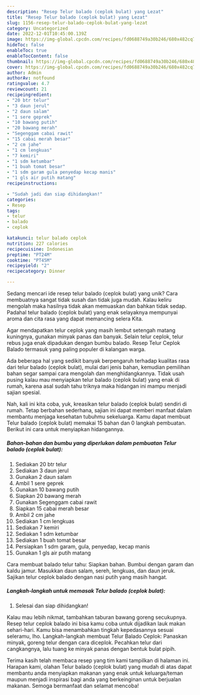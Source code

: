 ```yaml
---
description: "Resep Telur balado (ceplok bulat) yang Lezat"
title: "Resep Telur balado (ceplok bulat) yang Lezat"
slug: 1156-resep-telur-balado-ceplok-bulat-yang-lezat
category: Uncategorized
date: 2022-12-01T10:45:00.139Z
image: https://img-global.cpcdn.com/recipes/fd0688749a30b246/680x482cq70/telur-balado-ceplok-bulat-foto-resep-utama.jpg
hideToc: false
enableToc: true
enableTocContent: false
thumbnail: https://img-global.cpcdn.com/recipes/fd0688749a30b246/680x482cq70/telur-balado-ceplok-bulat-foto-resep-utama.jpg
cover: https://img-global.cpcdn.com/recipes/fd0688749a30b246/680x482cq70/telur-balado-ceplok-bulat-foto-resep-utama.jpg
author: Admin
authorAv: notfound
ratingvalue: 4.7
reviewcount: 21
recipeingredient:
- "20 btr telur"
- "3 daun jerul"
- "2 daun salam"
- "1 sere geprek"
- "10 bawang putih"
- "20 bawang merah"
- "Segenggam cabai rawit"
- "15 cabai merah besar"
- "2 cm jahe"
- "1 cm lengkuas"
- "7 kemiri"
- "1 sdm ketumbar"
- "1 buah tomat besar"
- "1 sdm garam gula penyedap kecap manis"
- "1 gls air putih matang"
recipeinstructions:

- "Sudah jadi dan siap dihidangkan!"
categories:
- Resep
tags:
- telur
- balado
- ceplok

katakunci: telur balado ceplok 
nutrition: 227 calories
recipecuisine: Indonesian
preptime: "PT24M"
cooktime: "PT45M"
recipeyield: "2"
recipecategory: Dinner

---
```





Sedang mencari ide resep telur balado (ceplok bulat) yang unik? Cara membuatnya sangat tidak susah dan tidak juga mudah. Kalau keliru mengolah maka hasilnya tidak akan memuaskan dan bahkan tidak sedap. Padahal telur balado (ceplok bulat) yang enak selayaknya mempunyai aroma dan cita rasa yang dapat memancing selera Kita.





Agar mendapatkan telur ceplok yang masih lembut setengah matang kuningnya, gunakan minyak panas dan banyak. Selain telur ceplok, telur rebus juga enak dipadukan dengan bumbu balado. Resep Telur Ceplok Balado termasuk yang paling populer di kalangan warga.

Ada beberapa hal yang sedikit banyak berpengaruh terhadap kualitas rasa dari telur balado (ceplok bulat), mulai dari jenis bahan, kemudian pemilihan bahan segar sampai cara mengolah dan menghidangkannya. Tidak usah pusing kalau mau menyiapkan telur balado (ceplok bulat) yang enak di rumah, karena asal sudah tahu triknya maka hidangan ini mampu menjadi sajian spesial.






Nah, kali ini kita coba, yuk, kreasikan telur balado (ceplok bulat) sendiri di rumah. Tetap berbahan sederhana, sajian ini dapat memberi manfaat dalam membantu menjaga kesehatan tubuhmu sekeluarga. Kamu dapat membuat Telur balado (ceplok bulat) memakai 15 bahan dan 0 langkah pembuatan. Berikut ini cara untuk menyiapkan hidangannya.

<!--inarticleads1-->

##### Bahan-bahan dan bumbu yang diperlukan dalam pembuatan Telur balado (ceplok bulat):

1. Sediakan 20 btr telur
1. Sediakan 3 daun jerul
1. Gunakan 2 daun salam
1. Ambil 1 sere geprek
1. Gunakan 10 bawang putih
1. Siapkan 20 bawang merah
1. Gunakan Segenggam cabai rawit
1. Siapkan 15 cabai merah besar
1. Ambil 2 cm jahe
1. Sediakan 1 cm lengkuas
1. Sediakan 7 kemiri
1. Sediakan 1 sdm ketumbar
1. Sediakan 1 buah tomat besar
1. Persiapkan 1 sdm garam, gula, penyedap, kecap manis
1. Gunakan 1 gls air putih matang


Cara membuat balado telur tahu: Siapkan bahan. Bumbui dengan garam dan kaldu jamur. Masukkan daun salam, sereh, lengkuas, dan daun jeruk. Sajikan telur ceplok balado dengan nasi putih yang masih hangat. 

<!--inarticleads2-->

##### Langkah-langkah untuk memasak Telur balado (ceplok bulat):


1. Selesai dan siap dihidangkan!

Kalau mau lebih nikmat, tambahkan taburan bawang goreng secukupnya. Resep telur ceplok balado ini bisa kamu coba untuk dijadikan lauk makan sehari-hari. Kamu bisa menambahkan tingkah kepedasannya sesuai seleramu, lho. Langkah-langkah membuat Telur Balado Ceplok: Panaskan minyak, goreng telur dengan cara diceplok. Pecahkan telur dari cangkangnya, lalu tuang ke minyak panas dengan bentuk bulat pipih. 

Terima kasih telah membaca resep yang tim kami tampilkan di halaman ini. Harapan kami, olahan Telur balado (ceplok bulat) yang mudah di atas dapat membantu anda menyiapkan makanan yang enak untuk keluarga/teman maupun menjadi inspirasi bagi anda yang berkeinginan untuk berjualan makanan. Semoga bermanfaat dan selamat mencoba!
